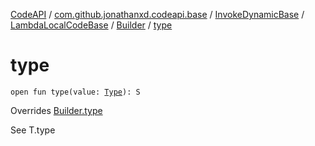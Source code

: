 [CodeAPI](../../../../index.md) / [com.github.jonathanxd.codeapi.base](../../../index.md) / [InvokeDynamicBase](../../index.md) / [LambdaLocalCodeBase](../index.md) / [Builder](index.md) / [type](.)

# type

`open fun type(value: `[`Type`](http://docs.oracle.com/javase/6/docs/api/java/lang/reflect/Type.html)`): S`

Overrides [Builder.type](../../-lambda-method-ref-base/-builder/type.md)

See T.type

